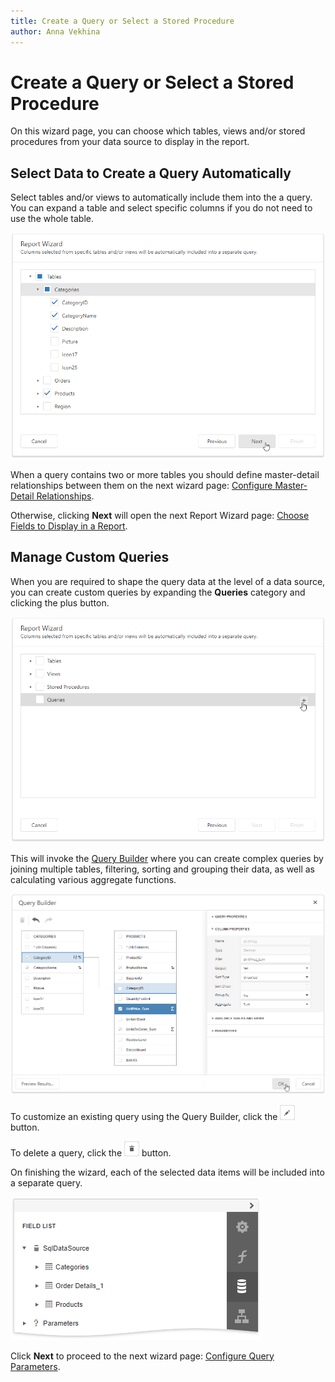 ```yaml
---
title: Create a Query or Select a Stored Procedure
author: Anna Vekhina
---
```


# Create a Query or Select a Stored Procedure

On this wizard page, you can choose which tables, views and/or stored procedures from your data source to display in the report.

## Select Data to Create a Query Automatically

Select tables and/or views to automatically include them into the a query. You can expand a table and select specific columns if you do not need to use the whole table.

![](../../../../../images/eurd-web-report-wizard-create-a-query-automatically.png)

When a query contains two or more tables you should define master-detail relationships between them on the next wizard page: [Configure Master-Detail Relationships](configure-master-detail-relationships.md).

Otherwise, clicking **Next** will open the next Report Wizard page: [Choose Fields to Display in a Report](choose-fields-to-display-in-a-report.md).

## Manage Custom Queries

When you are required to shape the query data at the level of a data source, you can create custom queries by expanding the **Queries** category and clicking the plus button. 

![](../../../../../images/eurd-web-report-wizard-add-a-query.png)

This will invoke the [Query Builder](../../query-builder.md) where you can create complex queries by joining multiple tables, filtering, sorting and grouping their data, as well as calculating various aggregate functions.

![](../../../../../images/eurd-web-report-wizard-query-builder.png)

To customize an existing query using the Query Builder, click the ![](../../../../../images/eurd-web-report-wizard-edit-query.png) button.

To delete a query, click the ![](../../../../../images/eurd-web-report-wizard-remove-query.png) button.

On finishing the wizard, each of the selected data items will be included into a separate query.

![](../../../../../images/eurd-web-report-wizard-field-list-result.png)

Click **Next** to proceed to the next wizard page: [Configure Query Parameters](configure-query-parameters.md).



